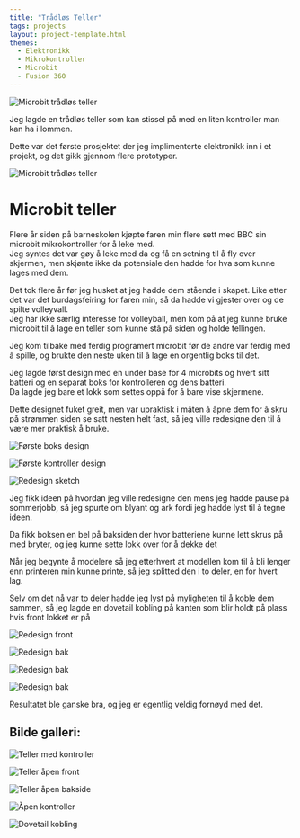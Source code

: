 ```yaml
---
title: "Trådløs Teller"
tags: projects 
layout: project-template.html
themes:
  - Elektronikk
  - Mikrokontroller
  - Microbit
  - Fusion 360
---
```


![Microbit trådløs teller](/assets/images/Projects/Counter/CounterDisplay.jpg)

Jeg lagde en trådløs teller som kan stissel på med en liten kontroller man kan ha i lommen.

Dette var det første prosjektet der jeg implimenterte elektronikk inn i et projekt, og det gikk gjennom flere prototyper.

<div class="split">

![Microbit trådløs teller](/assets/images/Projects/Counter/CounterDisplay.jpg)

# Microbit teller

Flere år siden på barneskolen kjøpte faren min flere sett med BBC sin microbit mikrokontroller for å leke med.  
Jeg syntes det var gøy å leke med da og få en setning til å fly over skjermen, men skjønte ikke da potensiale den hadde for hva som kunne lages med dem.

Det tok flere år før jeg husket at jeg hadde dem stående i skapet. Like etter det var det burdagsfeiring for faren min, så da hadde vi gjester over og de spilte volleyvall.  
Jeg har ikke særlig interesse for volleyball, men kom på at jeg kunne bruke microbit til å lage en teller som kunne stå på siden og holde tellingen.

Jeg kom tilbake med ferdig programert microbit før de andre var ferdig med å spille, og brukte den neste uken til å lage en orgentlig boks til det. 

<div class="bigspacer"></div>

<div class="section-box">

<div class="text-section">

Jeg lagde først design med en under base for 4 microbits og hvert sitt batteri og en separat boks for kontrolleren og dens batteri.  
Da lagde jeg bare et lokk som settes oppå for å bare vise skjermene.

Dette designet fuket greit, men var upraktisk i måten å åpne dem for å skru på strømmen siden se satt nesten helt fast, så jeg ville redesigne den til å være mer praktisk å bruke.

</div>

<div class="image-section">

![Første boks design](/assets/images/Projects/Counter/CounterBoxFirstDesign.png)

![Første kontroller design](/assets/images/Projects/Counter/CounterController.png)

</div>

</div>

<div class="section-box">

<div class="image-section">

![Redesign sketch](/assets/images/Projects/Counter/CounterDrawing.jpg)

</div>

<div class="text-section">

Jeg fikk ideen på hvordan jeg ville redesigne den mens jeg hadde pause på sommerjobb, så jeg spurte om blyant og ark fordi jeg hadde lyst til å tegne ideen.

Da fikk boksen en bel på baksiden der hvor batteriene kunne lett skrus på med bryter, og jeg kunne sette lokk over for å dekke det

</div>

</div>

<div class="section-box">

<div class="text-section">

Når jeg begynte å modelere så jeg etterhvert at modellen kom til å bli lenger enn printeren min kunne printe, så jeg splitted den i to deler, en for hvert lag.

Selv om det nå var to deler hadde jeg lyst på myligheten til å koble dem sammen, så jeg lagde en dovetail kobling på kanten som blir holdt på plass hvis front lokket er på

</div>

<div class="image-section">

![Redesign front](/assets/images/Projects/Counter/CounterRedesignFront.png)

</div>

</div>

<div class="section-box">

<div class="image-section">

![Redesign bak](/assets/images/Projects/Counter/CounterRedesignBack.png)

</div>

<div class="image-section">

![Redesign bak](/assets/images/Projects/Counter/CounterRedesignFrontOpen.png)

</div>

</div>

<div class="section-box">

<div class="image-section">

![Redesign bak](/assets/images/Projects/Counter/CounterRedesignBackOpen.png)

</div>

<div class="text-section">

Resultatet ble ganske bra, og jeg er egentlig veldig fornøyd med det.

</div>

</div>

## Bilde galleri:

<div class="side-by-side">

![Teller med kontroller](/assets/images/Projects/Counter/CounterDisplayWithController.jpg)

![Teller åpen front](/assets/images/Projects/Counter/CounterDisplayOpen.jpg)

</div>

![Teller åpen bakside](/assets/images/Projects/Counter/CounterBackOpen.jpg)

<div class="side-by-side">

![Åpen kontroller](/assets/images/Projects/Counter/ControllerOpen.jpg)

![Dovetail kobling](/assets/images/Projects/Counter/DovetailJoint.jpg)

</div>